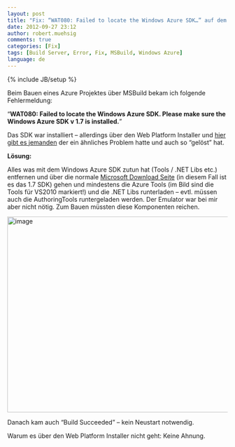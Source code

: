 ```yaml
---
layout: post
title: "Fix: “WAT080: Failed to locate the Windows Azure SDK…” auf dem Buildserver"
date: 2012-09-27 23:12
author: robert.muehsig
comments: true
categories: [Fix]
tags: [Build Server, Error, Fix, MSBuild, Windows Azure]
language: de
---
```

{% include JB/setup %}
<p>Beim Bauen eines Azure Projektes über MSBuild bekam ich folgende Fehlermeldung:</p> <p>“<strong>WAT080: Failed to locate the Windows Azure SDK. Please make sure the Windows Azure SDK v 1.7 is installed.</strong>”</p> <p>Das SDK war installiert – allerdings über den Web Platform Installer und <a href="http://www.deepakkapoor.net/wat080-failed-to-locate-the-windows-azure-sdk-please-make-sure-the-windows-azure-sdk-v1-5-is-installed/">hier gibt es jemanden</a> der ein ähnliches Problem hatte und auch so “gelöst” hat.</p> <p><strong>Lösung:</strong> </p> <p>Alles was mit dem Windows Azure SDK zutun hat (Tools / .NET Libs etc.) entfernen und über die normale <a href="http://www.microsoft.com/en-us/download/details.aspx?id=29988">Microsoft Download Seite</a> (in diesem Fall ist es das 1.7 SDK) gehen und mindestens die Azure Tools (im Bild sind die Tools für VS2010 markiert!) und die .NET Libs runterladen – evtl. müssen auch die AuthoringTools runtergeladen werden. Der Emulator war bei mir aber nicht nötig. Zum Bauen müssten diese Komponenten reichen.</p> <p><a href="{{BASE_PATH}}/assets/wp-images/image1594.png"><img title="image" style="border-top: 0px; border-right: 0px; border-bottom: 0px; border-left: 0px; display: inline" border="0" alt="image" src="{{BASE_PATH}}/assets/wp-images/image_thumb755.png" width="534" height="447"></a> </p> <p>Danach kam auch “Build Succeeded” – kein Neustart notwendig.</p> <p>Warum es über den Web Platform Installer nicht geht: Keine Ahnung.</p>
